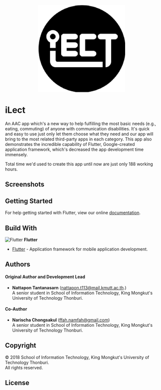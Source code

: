 <p align="center">
  <img src="https://github.com/Better-Git/int450.ilect/blob/master/assets/icon.png?raw=true" alt="iLect"/>
</p>

# iLect

An AAC app which's a new way to help fulfilling the most basic needs (e.g., eating, commuting) of anyone with communication disabilities.
It's quick and easy to use just only let them choose what they need and our app will bring to the most related third-party apps in each category. This app also demonstrates the incredible capability of Flutter, Google-created application framework, which's decreased the app development time immensely.

Total time we'd used to create this app until now are just only 188 working hours.

## Screenshots

## Getting Started

For help getting started with Flutter, view our online
[documentation](https://flutter.io/).

## Build With
<img src="https://flutter.io/images/flutter-mark-square-100.png" alt="Flutter" width="40" height="40"/> **Flutter**
- [Flutter](https://flutter.io/) - Application framework for mobile application development.

## Authors
#### Original Author and Development Lead
- **Nattapon Tantanasarn** (nattapon.t113@mail.kmutt.ac.th.)
<br/>A senior student in School of Information Technology, King Mongkut's University of Technology Thonburi.
#### Co-Author
- **Narischa Chongsakul** (ffah.namfah@gmail.com)
<br/>A senior student in School of Information Technology, King Mongkut's University of Technology Thonburi.

## Copyright
© 2018 School of Information Technology, King Mongkut's University of Technology Thonburi.
<br/>All rights reserved.

## License
